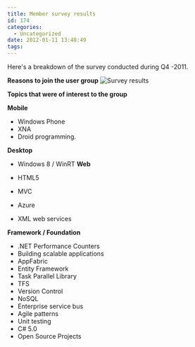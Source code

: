 ```yaml
---
title: Member survey results
id: 174
categories:
  - Uncategorized
date: 2012-01-11 13:48:49
tags:
---
```


Here's a breakdown of the survey conducted during Q4 -2011.

**Reasons to join the user group**
![Survey results](http://chart.apis.google.com/chart?chs=760x185&amp;cht=p3&amp;chd=t:15,16,7,12,9,8&amp;chl=Network%20and%20make%20new%20connections|Learn%20from%20your%20peers|Share%20your%20expertise%20and%20knowledge|Meet%20experts|Find%20job%20opportunities|Get%20solutions%20to%20problems)

**Topics that were of interest to the group**

**Mobile**

*   Windows Phone
*   XNA
*   Droid programming.
&nbsp;

**Desktop**

*   Windows 8 / WinRT
**Web**

*   HTML5
*   MVC
*   Azure
*   XML web services
&nbsp;

**Framework / Foundation**

*   .NET Performance Counters
*   Building scalable applications
*   AppFabric
*   Entity Framework
*   Task Parallel Library
*   TFS
*   Version Control
*   NoSQL
*   Enterprise service bus
*   Agile patterns
*   Unit testing
*   C# 5.0
*   Open Source Projects